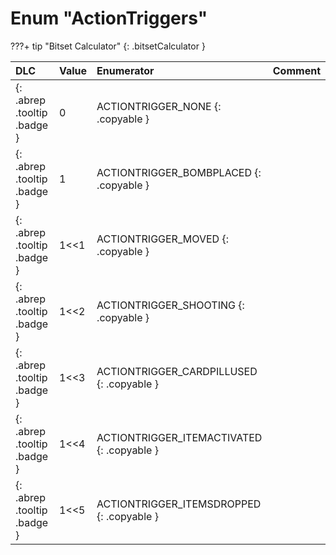 # Enum "ActionTriggers"

???+ tip "Bitset Calculator"
    [](#){: .bitsetCalculator }

|DLC|Value|Enumerator|Comment|
|:--|:--|:--|:--|
|[ ](#){: .abrep .tooltip .badge }|0 |ACTIONTRIGGER_NONE {: .copyable } |  | 
|[ ](#){: .abrep .tooltip .badge }|1 |ACTIONTRIGGER_BOMBPLACED {: .copyable } |  | 
|[ ](#){: .abrep .tooltip .badge }|1<<1 |ACTIONTRIGGER_MOVED {: .copyable } |  | 
|[ ](#){: .abrep .tooltip .badge }|1<<2 |ACTIONTRIGGER_SHOOTING {: .copyable } |  | 
|[ ](#){: .abrep .tooltip .badge }|1<<3 |ACTIONTRIGGER_CARDPILLUSED {: .copyable } |  | 
|[ ](#){: .abrep .tooltip .badge }|1<<4 |ACTIONTRIGGER_ITEMACTIVATED {: .copyable } |  | 
|[ ](#){: .abrep .tooltip .badge }|1<<5 |ACTIONTRIGGER_ITEMSDROPPED {: .copyable } |  | 